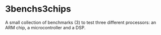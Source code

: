 # 3benchs3chips
A small collection of benchmarks (3) to test three different processors: an ARM chip, a microcontroller and a DSP.
